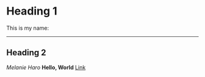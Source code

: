 # Heading 1
This is my name:
***
## Heading 2
*Melanie Haro*
**Hello, World**
[Link](https://calendar.google.com/calendar/u/0/r/week)
